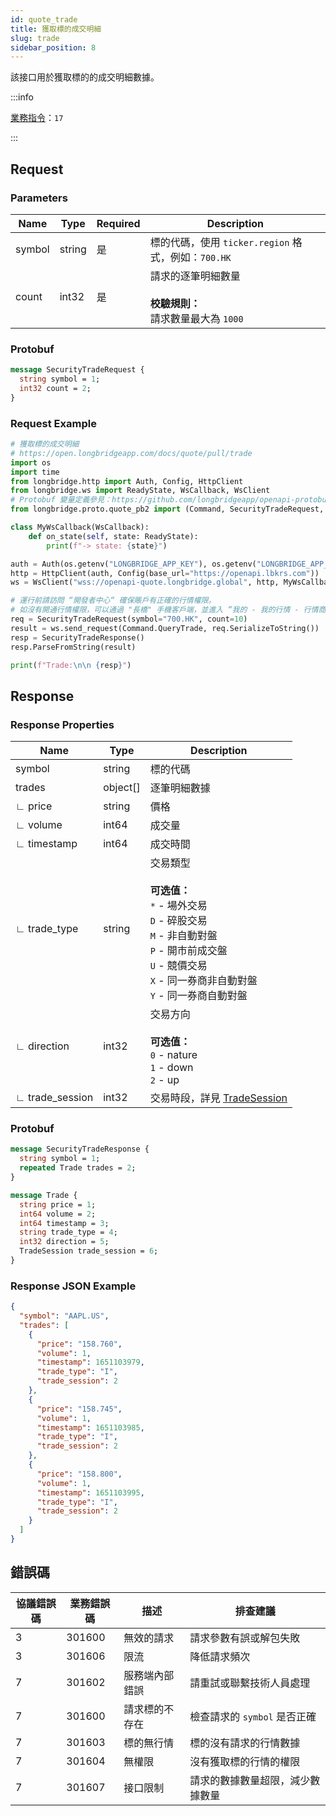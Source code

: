 ```yaml
---
id: quote_trade
title: 獲取標的成交明細
slug: trade
sidebar_position: 8
---
```


該接口用於獲取標的的成交明細數據。

:::info

[業務指令](../../socket/protocol/request)：`17`

:::

## Request

### Parameters

| Name   | Type   | Required | Description                                                              |
| ------ | ------ | -------- | ------------------------------------------------------------------------ |
| symbol | string | 是       | 標的代碼，使用 `ticker.region` 格式，例如：`700.HK`                      |
| count  | int32  | 是       | 請求的逐筆明細數量 <br /><br />**校驗規則：**<br />請求數量最大為 `1000` |

### Protobuf

```protobuf
message SecurityTradeRequest {
  string symbol = 1;
  int32 count = 2;
}
```

### Request Example

```python
# 獲取標的成交明細
# https://open.longbridgeapp.com/docs/quote/pull/trade
import os
import time
from longbridge.http import Auth, Config, HttpClient
from longbridge.ws import ReadyState, WsCallback, WsClient
# Protobuf 變量定義參見：https://github.com/longbridgeapp/openapi-protobufs/blob/main/quote/api.proto
from longbridge.proto.quote_pb2 import (Command, SecurityTradeRequest, SecurityTradeResponse)

class MyWsCallback(WsCallback):
    def on_state(self, state: ReadyState):
        print(f"-> state: {state}")

auth = Auth(os.getenv("LONGBRIDGE_APP_KEY"), os.getenv("LONGBRIDGE_APP_SECRET"), access_token=os.getenv("LONGBRIDGE_ACCESS_TOKEN"))
http = HttpClient(auth, Config(base_url="https://openapi.lbkrs.com"))
ws = WsClient("wss://openapi-quote.longbridge.global", http, MyWsCallback())

# 運行前請訪問 “開發者中心“ 確保賬戶有正確的行情權限。
# 如沒有開通行情權限，可以通過 "長橋" 手機客戶端，並進入 “我的 - 我的行情 - 行情商城“ 購買開通行情權限。
req = SecurityTradeRequest(symbol="700.HK", count=10)
result = ws.send_request(Command.QueryTrade, req.SerializeToString())
resp = SecurityTradeResponse()
resp.ParseFromString(result)

print(f"Trade:\n\n {resp}")
```

## Response

### Response Properties

| Name            | Type     | Description                                                                                                                                                                                           |
| --------------- | -------- | ----------------------------------------------------------------------------------------------------------------------------------------------------------------------------------------------------- |
| symbol          | string   | 標的代碼                                                                                                                                                                                              |
| trades          | object[] | 逐筆明細數據                                                                                                                                                                                          |
| ∟ price         | string   | 價格                                                                                                                                                                                                  |
| ∟ volume        | int64    | 成交量                                                                                                                                                                                                |
| ∟ timestamp     | int64    | 成交時間                                                                                                                                                                                              |
| ∟ trade_type    | string   | 交易類型 <br /><br />**可选值：**<br />`*` - 場外交易<br />`D` - 碎股交易<br />`M` - 非自動對盤<br />`P` - 開市前成交盤<br />`U` - 競價交易<br />`X` - 同一券商非自動對盤<br />`Y` - 同一券商自動對盤 |
| ∟ direction     | int32    | 交易方向 <br /><br />**可选值：**<br />`0` - nature<br />`1` - down<br />`2` - up                                                                                                                     |
| ∟ trade_session | int32    | 交易時段，詳見 [TradeSession](../objects#tradesession---交易時段)                                                                                                                                     |

### Protobuf

```protobuf
message SecurityTradeResponse {
  string symbol = 1;
  repeated Trade trades = 2;
}

message Trade {
  string price = 1;
  int64 volume = 2;
  int64 timestamp = 3;
  string trade_type = 4;
  int32 direction = 5;
  TradeSession trade_session = 6;
}
```

### Response JSON Example

```json
{
  "symbol": "AAPL.US",
  "trades": [
    {
      "price": "158.760",
      "volume": 1,
      "timestamp": 1651103979,
      "trade_type": "I",
      "trade_session": 2
    },
    {
      "price": "158.745",
      "volume": 1,
      "timestamp": 1651103985,
      "trade_type": "I",
      "trade_session": 2
    },
    {
      "price": "158.800",
      "volume": 1,
      "timestamp": 1651103995,
      "trade_type": "I",
      "trade_session": 2
    }
  ]
}
```

## 錯誤碼

| 協議錯誤碼 | 業務錯誤碼 | 描述           | 排查建議                         |
| ---------- | ---------- | -------------- | -------------------------------- |
| 3          | 301600     | 無效的請求     | 請求參數有誤或解包失敗           |
| 3          | 301606     | 限流           | 降低請求頻次                     |
| 7          | 301602     | 服務端內部錯誤 | 請重試或聯繫技術人員處理         |
| 7          | 301600     | 請求標的不存在 | 檢查請求的 `symbol` 是否正確     |
| 7          | 301603     | 標的無行情     | 標的沒有請求的行情數據           |
| 7          | 301604     | 無權限         | 沒有獲取標的行情的權限           |
| 7          | 301607     | 接口限制       | 請求的數據數量超限，減少數據數量 |
